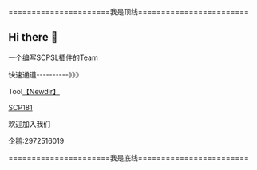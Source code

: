  ======================我是顶线========================

## Hi there 👋

 一个编写SCPSL插件的Team

 
 快速通道----------》》》
 

 Tool[【Newdir】](https://github.com/YF-OFFICE/NewDIR)


[SCP181](https://github.com/YF-OFFICE/SCP181)


欢迎加入我们

 企鹅:2972516019

 ======================我是底线========================


